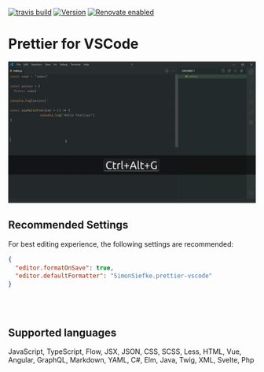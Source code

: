 [![travis build](https://img.shields.io/travis/com/SimonSiefke/prettier-vscode.svg)](https://travis-ci.com/SimonSiefke/prettier-vscode) [![Version](https://vsmarketplacebadge.apphb.com/version/SimonSiefke.prettier-vscode.svg)](https://marketplace.visualstudio.com/items?itemName=SimonSiefke.prettier-vscode) [![Renovate enabled](https://img.shields.io/badge/renovate-enabled-brightgreen.svg)](https://renovatebot.com/)

# Prettier for VSCode

![demo](https://github.com/SimonSiefke/prettier-vscode/raw/master/./demo_images/demo.gif)

## Recommended Settings

For best editing experience, the following settings are recommended:

```json
{
  "editor.formatOnSave": true,
  "editor.defaultFormatter": "SimonSiefke.prettier-vscode"
}
```

<br>
<br>

## Supported languages

JavaScript, TypeScript, Flow, JSX, JSON, CSS, SCSS, Less, HTML, Vue, Angular, GraphQL, Markdown, YAML, C#, Elm, Java, Twig, XML, Svelte, Php
